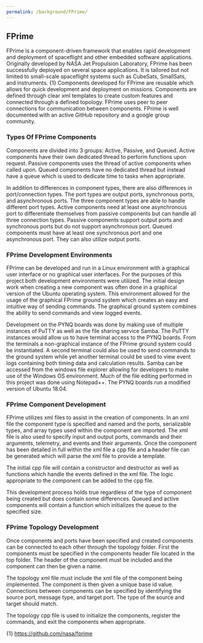 ```yaml
---
permalink: /background/FPrime/
---
```


## FPrime
FPrime is a component-driven framework that enables rapid development and deployment of spaceflight and other embedded software applications. Originally developed by NASA Jet Propulsion Laboratory, FPrime has been successfully deployed on several space applications. It is tailored but not limited to small-scale spaceflight systems such as CubeSats, SmallSats, and instruments. \{1\} Components developed for FPrime are reusable which allows for quick development and deployment on missions. Components are defined through clear xml templates to create custom features and connected through a defined topology. FPrime uses peer to peer connections for communication between components. FPrime is well documented with an active GitHub repository and a google group community.

### Types Of FPrime Components
Components are divided into 3 groups: Active, Passive, and Queued. Active components have their own dedicated thread to perform functions upon request. Passive components uses the thread of active components when called upon. Queued components have no dedicated thread but instead have a queue which is used to dedicate time to tasks when appropriate. 

In addition to differences in component types, there are also differences in port/connection types. The port types are output ports, synchronous ports, and asynchronous ports. The three component types are able to handle different port types. Active components need at least one asynchronous port to differentiate themselves from passive components but can handle all three connection types. Passive components support output ports and synchronous ports but do not support asynchronous port. Queued components must have at least one synchronous port and one asynchronous port. They can also utilize output ports.

### FPrime Development Environments
FPrime can be developed and run in a Linux environment with a graphical user interface or no graphical user interfaces. For the purposes of this project both development environments were utilized. The initial design work when creating a new component was often done in a graphical version of the Ubuntu operating system. This environment allowed for the usage of the graphical FPrime ground system which creates an easy and intuitive way of sending commands. The graphical ground system combines the ability to send commands and view logged events.

Development on the PYNQ boards was done by making use of multiple instances of PuTTY as well as the file sharing service Samba. The PuTTY instances would allow us to have terminal access to the PYNQ boards. From the terminals a non-graphical instance of the FPrime ground system could be instantiated. A second terminal could also be used to send commands to the ground system while yet another terminal could be used to view event logs containing both timing data and calculation results. Samba can be accessed from the windows file explorer allowing for developers to make use of the Windows OS environment. Much of the file editing performed in this project was done using Notepad++. The PYNQ boards run a modified version of Ubuntu 18.04.

### FPrime Component Development
FPrime utilizes xml files to assist in the creation of components. In an xml file the component type is specified and named and the ports, serializable types, and array types used within the component are imported. The xml file is also used to specify input and output ports, commands and their arguments, telemetry, and events and their arguments. Once the component has been detailed in full within the xml file a cpp file and a header file can be generated which will parse the xml file to provide a template.

The initial cpp file will contain a constructor and destructor as well as functions which handle the events defined in the xml file. The logic appropriate to the component can be added to the cpp file. 

This development process holds true regardless of the type of component being created but does contain some differences. Queued and active components will contain a function which initializes the queue to the specified size.

### FPrime Topology Development
Once components and ports have been specified and created components can be connected to each other through the topology folder. First the components must be specified in the components header file located in the top folder. The header of the component must be included and the component can then be given a name.

The topology xml file must include the xml file of the component being implemented. The component is then given a unique base id value. Connections between components can be specified by identifying the source port, message type, and target port. The type of the source and target should match.

The topology cpp file is used to initialize the components, register the commands, and exit the components when appropriate.

\{1\} https://github.com/nasa/fprime
